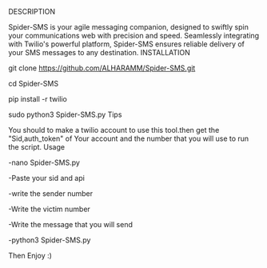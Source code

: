 DESCRIPTION

Spider-SMS is your agile messaging companion, designed to swiftly spin your communications web with precision and speed. Seamlessly integrating with Twilio's powerful platform, Spider-SMS ensures reliable delivery of your SMS messages to any destination.
INSTALLATION

git clone https://github.com/ALHARAMM/Spider-SMS.git

cd Spider-SMS

pip install -r twilio

sudo python3 Spider-SMS.py
Tips

You should to make a twilio account to use this tool.then get the "Sid,auth_token" of Your account and the number that you will use to run the script.
Usage

-nano Spider-SMS.py

-Paste your sid and api

-write the sender number

-Write the victim number

-Write the message that you will send

-python3 Spider-SMS.py

Then Enjoy :)
